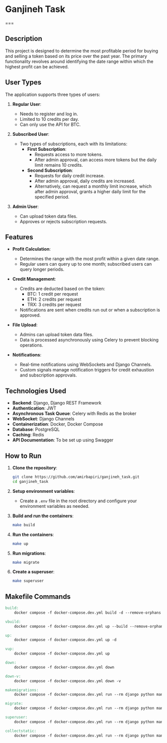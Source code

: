 # Ganjineh Task
===

## Description

This project is designed to determine the most profitable period for buying and selling a token based on its price over the past year. The primary functionality revolves around identifying the date range within which the highest profit can be achieved.

## User Types

The application supports three types of users:

1. **Regular User**:
   - Needs to register and log in.
   - Limited to 10 credits per day.
   - Can only use the API for BTC.

2. **Subscribed User**:
   - Two types of subscriptions, each with its limitations:
     - **First Subscription**:
       - Requests access to more tokens.
       - After admin approval, can access more tokens but the daily limit remains 10 credits.
     - **Second Subscription**:
       - Requests for daily credit increase.
       - After admin approval, daily credits are increased.
       - Alternatively, can request a monthly limit increase, which after admin approval, grants a higher daily limit for the specified period.

3. **Admin User**:
   - Can upload token data files.
   - Approves or rejects subscription requests.

## Features

- **Profit Calculation**:
  - Determines the range with the most profit within a given date range.
  - Regular users can query up to one month; subscribed users can query longer periods.
  
- **Credit Management**:
  - Credits are deducted based on the token:
    - BTC: 1 credit per request
    - ETH: 2 credits per request
    - TRX: 3 credits per request
  - Notifications are sent when credits run out or when a subscription is approved.

- **File Upload**:
  - Admins can upload token data files.
  - Data is processed asynchronously using Celery to prevent blocking operations.

- **Notifications**:
  - Real-time notifications using WebSockets and Django Channels.
  - Custom signals manage notification triggers for credit exhaustion and subscription approvals.

## Technologies Used

- **Backend**: Django, Django REST Framework
- **Authentication**: JWT
- **Asynchronous Task Queue**: Celery with Redis as the broker
- **WebSocket**: Django Channels
- **Containerization**: Docker, Docker Compose
- **Database**: PostgreSQL
- **Caching**: Redis
- **API Documentation**: To be set up using Swagger

## How to Run

1. **Clone the repository**:
    ```bash
    git clone https://github.com/amirbapiri/ganjineh_task.git
    cd ganjineh_task
    ```

2. **Setup environment variables**:
    - Create a `.env` file in the root directory and configure your environment variables as needed.

3. **Build and run the containers**:
    ```bash
    make build
    ```

4. **Run the containers**:
    ```bash
    make up
    ```

5. **Run migrations**:
    ```bash
    make migrate
    ```

6. **Create a superuser**:
    ```bash
    make superuser
    ```

## Makefile Commands

```makefile
build:
	docker compose -f docker-compose.dev.yml build -d --remove-orphans

vbuild:
	docker compose -f docker-compose.dev.yml up --build --remove-orphans

up:
	docker compose -f docker-compose.dev.yml up -d

vup:
	docker compose -f docker-compose.dev.yml up

down:
	docker compose -f docker-compose.dev.yml down

down-v:
	docker compose -f docker-compose.dev.yml down -v

makemigrations:
	docker compose -f docker-compose.dev.yml run --rm django python manage.py makemigrations

migrate:
	docker compose -f docker-compose.dev.yml run --rm django python manage.py migrate

superuser:
	docker compose -f docker-compose.dev.yml run --rm django python manage.py createsuperuser

collectstatic:
	docker compose -f docker-compose.dev.yml run --rm django python manage.py collectstatic --no-input --clear
